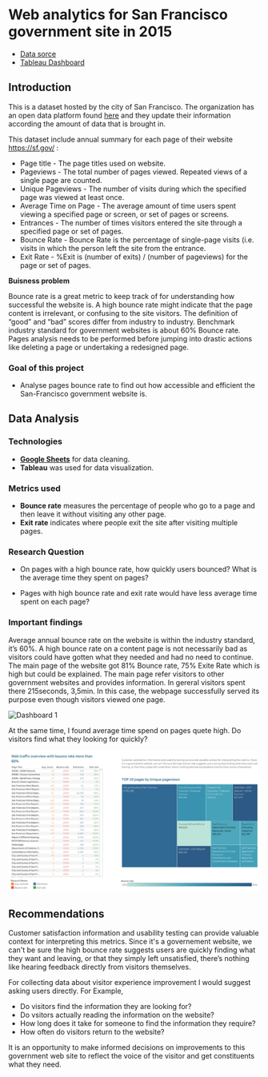 # Web analytics for San Francisco government site in 2015

- [Data sorce](https://www.kaggle.com/san-francisco/sf-web-analytics-for-sfgov-sites?select=web-analytics-for-sfgov-sites-2015-q1q2q3q4.csv)
- [Tableau Dashboard](https://public.tableau.com/app/profile/fedotova.elena/viz/WebAnalysisSF_ProjectforJunocollege/Dashboard1#1)

## Introduction 

This is a dataset hosted by the city of San Francisco. The organization has an open data platform found [here](https://datasf.org/opendata/) and they update their information according the amount of data that is brought in.  

This dataset include annual summary for each page of their website https://sf.gov/ :

-	Page title - The page titles used on website.
-	Pageviews - The total number of pages viewed. Repeated views of a single page are counted.
-	Unique Pageviews - The number of visits during which the specified page was viewed at least once.
-	Average Time on Page - The average amount of time users spent viewing a specified page or screen, or set of pages or screens.
-	Entrances - The number of times visitors entered the site through a specified page or set of pages.
-	Bounce Rate - Bounce Rate is the percentage of single-page visits (i.e. visits in which the person left the site from the entrance.
-	Exit Rate - %Exit is (number of exits) / (number of pageviews) for the page or set of pages. 

**Buisness problem**

Bounce rate is a great metric to keep track of for understanding how successful the website is.
A high bounce rate might indicate that the page content is irrelevant, or confusing to the site visitors. 
The definition of “good” and “bad” scores differ from industry to industry. 
Benchmark industry standard for government websites is about 60% Bounce rate. 
Pages analysis needs to be performed before jumping into drastic actions like deleting a page or undertaking a redesigned page.

### Goal of this project

-	 Analyse pages bounce rate to find out how accessible and efficient the San-Francisco government website is. 

## Data Analysis 

### Technologies

- [**Google Sheets**](https://docs.google.com/spreadsheets/d/1OwhANZsj8wgisIuhHQqQTq848hQD-U7hxwKoVKuOMtA/edit?usp=sharing) for data cleaning. 
- **Tableau** was used for data visualization.

### Metrics used

- **Bounce rate** measures the percentage of people who go to a page and then leave it without visiting any other page. 
- **Exit rate** indicates where people exit the site after visiting multiple pages. 

### Research Question

-	On pages with a high bounce rate, how quickly users bounced? What is the average time they spent on pages?

-	Pages with high bounce rate and exit rate would have less average time spent on each page?


### Important findings

Average annual bounce rate on the website is within the industry standard, it’s 60%. 
A high bounce rate on a content page is not necessarily bad as visitors could have gotten what they needed and had no need to continue. 
The main page of the website got 81% Bounce rate, 75% Exite Rate which is high but could be explained.
The main page refer visitors to other government websites and provides information. In gereral visitors spent there 215seconds, 3,5min.
In this case, the webpage successfully served its purpose even though visitors viewed one page.

![Dashboard 1](Dashboard1.pnd)

At the same time, I found average time spend on pages quete high. Do visitors find what they looking for quickly?

![Dashboard2](Dashboard2.png)


## Recommendations

Customer satisfaction information and usability testing can provide valuable context for interpreting this metrics. 
Since it's a governement website, we can't be sure the high bounce rate suggests users are quickly finding what they want and leaving, or that they simply left unsatisfied, 
there’s nothing like hearing feedback directly from visitors themselves.

For collecting data about visitor experience improvement I would suggest asking users directly. For Example,

-	Do visitors find the information they are looking for?
-	Do vsitors actually reading the information on the website?
-	How long does it take for someone to find the information they require?
-	How often do visitors return to the website? 

It is an opportunity to make informed decisions on improvements to this government web site to reflect the voice of the visitor and get constituents what they need.